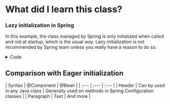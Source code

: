# What did I learn this class?

### Lazy initialization in Spring

 In this example, the class managed by Spring is only initialized when called  and not at startup, which is the usual way. Lazy initialization is not recommended by Spring team unless you really have a reason to do so.

<details>
  <summary>Code</summary>
    
  ```java
@Component
class ClassA {}
@Component
@Lazy
class ClassB {
    private ClassA classA;
    public ClassB(ClassA classA) {
        System.out.println("Some initialization logic");
        this.classA = classA;
    }
    public void doSomething() {
        System.out.println("Do something");
    }
}
  ```

</details>

## Comparison with Eager initialization
| Syntax      | @Component | @Bean     |
    | :---        |    :---   |          :--- |
    | Header      | Can by used in any Java class       | Generally used on methods in Spring Configuration classes   |
    | Paragraph   | Text        | And more      |

